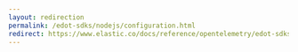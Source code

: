 ```yaml
---
layout: redirection
permalink: /edot-sdks/nodejs/configuration.html
redirect: https://www.elastic.co/docs/reference/opentelemetry/edot-sdks/nodejs/configuration.html
---
```

